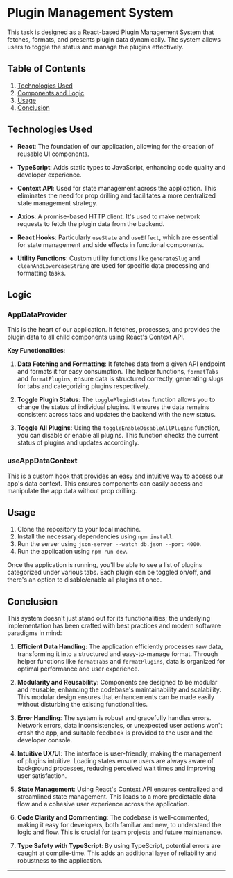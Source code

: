 # Plugin Management System

This task is designed as a React-based Plugin Management System that fetches, formats, and presents plugin data dynamically. The system allows users to toggle the status and manage the plugins effectively.

## Table of Contents

1. [Technologies Used](#technologies-used)
2. [Components and Logic](#components-and-logic)
3. [Usage](#usage)
4. [Conclusion](#conclusion)

## Technologies Used

- **React**: The foundation of our application, allowing for the creation of reusable UI components.
  
- **TypeScript**: Adds static types to JavaScript, enhancing code quality and developer experience.
  
- **Context API**: Used for state management across the application. This eliminates the need for prop drilling and facilitates a more centralized state management strategy.
  
- **Axios**: A promise-based HTTP client. It's used to make network requests to fetch the plugin data from the backend.
  
- **React Hooks**: Particularly `useState` and `useEffect`, which are essential for state management and side effects in functional components.
  
- **Utility Functions**: Custom utility functions like `generateSlug` and `cleanAndLowercaseString` are used for specific data processing and formatting tasks.

## Logic

### AppDataProvider

This is the heart of our application. It fetches, processes, and provides the plugin data to all child components using React's Context API.

**Key Functionalities**:

1. **Data Fetching and Formatting**: It fetches data from a given API endpoint and formats it for easy consumption. The helper functions, `formatTabs` and `formatPlugins`, ensure data is structured correctly, generating slugs for tabs and categorizing plugins respectively.

2. **Toggle Plugin Status**: The `togglePluginStatus` function allows you to change the status of individual plugins. It ensures the data remains consistent across tabs and updates the backend with the new status.

3. **Toggle All Plugins**: Using the `toggleEnableDisableAllPlugins` function, you can disable or enable all plugins. This function checks the current status of plugins and updates accordingly.

### useAppDataContext

This is a custom hook that provides an easy and intuitive way to access our app's data context. This ensures components can easily access and manipulate the app data without prop drilling.

## Usage

1. Clone the repository to your local machine.
2. Install the necessary dependencies using `npm install`.
3. Run the server using `json-server --watch db.json --port 4000`.
4. Run the application using `npm run dev`.

Once the application is running, you'll be able to see a list of plugins categorized under various tabs. Each plugin can be toggled on/off, and there's an option to disable/enable all plugins at once.

## Conclusion

This system doesn't just stand out for its functionalities; the underlying implementation has been crafted with best practices and modern software paradigms in mind:

1. **Efficient Data Handling**: The application efficiently processes raw data, transforming it into a structured and easy-to-manage format. Through helper functions like `formatTabs` and `formatPlugins`, data is organized for optimal performance and user experience.

2. **Modularity and Reusability**: Components are designed to be modular and reusable, enhancing the codebase's maintainability and scalability. This modular design ensures that enhancements can be made easily without disturbing the existing functionalities.

3. **Error Handling**: The system is robust and gracefully handles errors. Network errors, data inconsistencies, or unexpected user actions won't crash the app, and suitable feedback is provided to the user and the developer console.

4. **Intuitive UX/UI**: The interface is user-friendly, making the management of plugins intuitive. Loading states ensure users are always aware of background processes, reducing perceived wait times and improving user satisfaction.

5. **State Management**: Using React's Context API ensures centralized and streamlined state management. This leads to a more predictable data flow and a cohesive user experience across the application.

6. **Code Clarity and Commenting**: The codebase is well-commented, making it easy for developers, both familiar and new, to understand the logic and flow. This is crucial for team projects and future maintenance.

7. **Type Safety with TypeScript**: By using TypeScript, potential errors are caught at compile-time. This adds an additional layer of reliability and robustness to the application.

---
